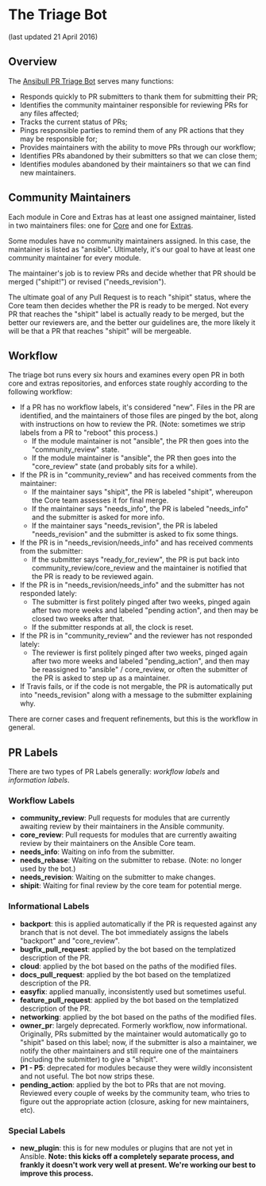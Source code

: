 # The Triage Bot

(last updated 21 April 2016)

## Overview

The [Ansibull PR Triage Bot](https://github.com/ansible/ansibullbot/blob/master/triage.py) serves many functions:
* Responds quickly to PR submitters to thank them for submitting their PR;
* Identifies the community maintainer responsible for reviewing PRs for any files affected;
* Tracks the current status of PRs;
* Pings responsible parties to remind them of any PR actions that they may be responsible for;
* Provides maintainers with the ability to move PRs through our workflow;
* Identifies PRs abandoned by their submitters so that we can close them;
* Identifies modules abandoned by their maintainers so that we can find new maintainers.

## Community Maintainers

Each module in Core and Extras has at least one assigned maintainer, listed in two maintainers files: one for [Core](https://github.com/ansible/ansibullbot/blob/master/MAINTAINERS-CORE.txt) and one for [Extras](https://github.com/ansible/ansibullbot/blob/master/MAINTAINERS-CORE.txt). 

Some modules have no community maintainers assigned. In this case, the maintainer is listed as "ansible". Ultimately, it's our goal to have at least one community maintainer for every module.

The maintainer's job is to review PRs and decide whether that PR should be merged ("shipit!") or revised ("needs_revision"). 

The ultimate goal of any Pull Request is to reach "shipit" status, where the Core team then decides whether the PR is ready to be merged. Not every PR that reaches the "shipit" label is actually ready to be merged, but the better our reviewers are, and the better our guidelines are, the more likely it will be that a PR that reaches "shipit" will be mergeable.

## Workflow 

The triage bot runs every six hours and examines every open PR in both core and extras repositories, and enforces state roughly according to the following workflow:

* If a PR has no workflow labels, it's considered "new".  Files in the PR are identified, and the maintainers of those files are pinged by the bot, along with instructions on how to review the PR.  (Note: sometimes we strip labels from a PR to "reboot" this process.)
  * If the module maintainer is not "ansible", the PR then goes into the "community_review" state.
  * If the module maintainer is "ansible", the PR then goes into the "core_review" state (and probably sits for a while).
* If the PR is in "community_review" and has received comments from the maintainer:
  * If the maintainer says "shipit", the PR is labeled "shipit", whereupon the Core team assesses it for final merge.
  * If the maintainer says "needs_info", the PR is labeled "needs_info" and the submitter is asked for more info.
  * If the maintainer says "needs_revision", the PR is labeled "needs_revision" and the submitter is asked to fix some things.
* If the PR is in "needs_revision/needs_info" and has received comments from the submitter:
  * If the submitter says "ready_for_review", the PR is put back into community_review/core_review and the maintainer is notified that the PR is ready to be reviewed again.
* If the PR is in "needs_revision/needs_info" and the submitter has not responded lately:
  * The submitter is first politely pinged after two weeks, pinged again after two more weeks and labeled "pending action", and then may be closed two weeks after that.
  * If the submitter responds at all, the clock is reset.
* If the PR is in "community_review" and the reviewer has not responded lately:
  * The reviewer is first politely pinged after two weeks, pinged again after two more weeks and labeled "pending_action", and then may be reassigned to "ansible" / core_review, or often the submitter of the PR is asked to step up as a maintainer.
* If Travis fails, or if the code is not mergable, the PR is automatically put into "needs_revision" along with a message to the submitter explaining why.

There are corner cases and frequent refinements, but this is the workflow in general. 

## PR Labels

There are two types of PR Labels generally: _workflow labels_ and _information labels_.

### Workflow Labels
* __community_review__: Pull requests for modules that are currently awaiting review by their maintainers in the Ansible community.
* __core_review__: Pull requests for modules that are currently awaiting review by their maintainers on the Ansible Core team.
* __needs_info__: Waiting on info from the submitter.
* __needs_rebase__: Waiting on the submitter to rebase. (Note: no longer used by the bot.)
* __needs_revision__: Waiting on the submitter to make changes.
* __shipit__: Waiting for final review by the core team for potential merge. 

### Informational Labels
* __backport__: this is applied automatically if the PR is requested against any branch that is not devel. The bot immediately assigns the labels "backport" and "core_review".
* __bugfix_pull_request__: applied by the bot based on the templatized description of the PR.
* __cloud__: applied by the bot based on the paths of the modified files.
* __docs_pull_request__: applied by the bot based on the templatized description of the PR.
* __easyfix__: applied manually, inconsistently used but sometimes useful.
* __feature_pull_request__: applied by the bot based on the templatized description of the PR.
* __networking__: applied by the bot based on the paths of the modified files.
* __owner_pr__: largely deprecated. Formerly workflow, now informational. Originally, PRs submitted by the maintainer would automatically go to "shipit" based on this label; now, if the submitter is also a maintainer, we notify the other maintainers and still require one of the maintainers (including the submitter) to give a "shipit".
* __P1 - P5__: deprecated for modules because they were wildly inconsistent and not useful. The bot now strips these.
* __pending_action__: applied by the bot to PRs that are not moving. Reviewed every couple of weeks by the community team, who tries to figure out the appropriate action (closure, asking for new maintainers, etc).

### Special Labels
* __new_plugin__: this is for new modules or plugins that are not yet in Ansible. __Note: this kicks off a completely separate process, and frankly it doesn't work very well at present. We're working our best to improve this process.__

